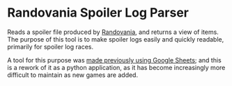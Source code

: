 # Randovania Spoiler Log Parser

Reads a spoiler file produced by [Randovania](https://github.com/randovania/randovania), and returns a view of items. The purpose of this tool is to make spoiler logs easily and quickly readable, primarily for spoiler log races.

A tool for this purpose was [made previously using Google Sheets](https://docs.google.com/spreadsheets/d/1JTMr1bqu33ng2b5X9IVmFFgltN88k8Bi6Ee8h4d8a3s/edit?gid=1414799479#gid=1414799479); and this is a rework of it as a python application, as it has become increasingly more difficult to maintain as new games are added.
